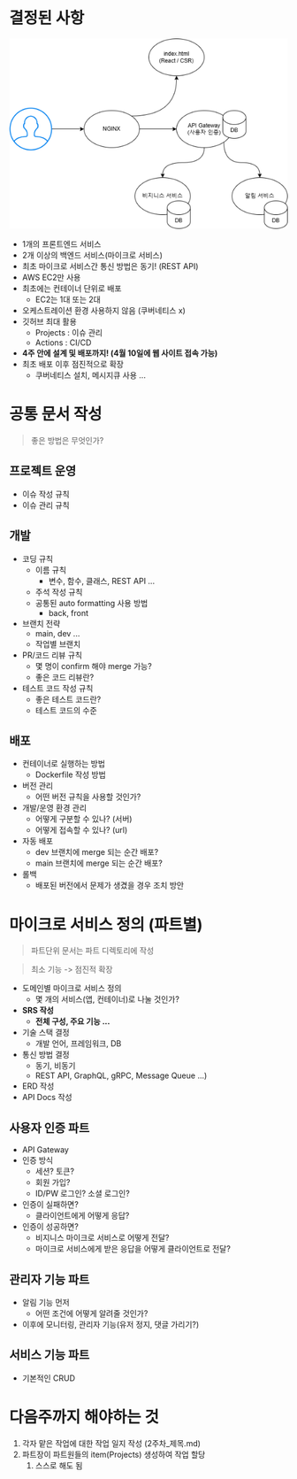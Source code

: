 # 결정된 사항

![mumulbo_MVP.png](images/mumulbo_MVP.png)

- 1개의 프론트엔드 서비스
- 2개 이상의 백엔드 서비스(마이크로 서비스)
- 최초 마이크로 서비스간 통신 방법은 동기! (REST API)
- AWS EC2만 사용
- 최초에는 컨테이너 단위로 배포
  - EC2는 1대 또는 2대
- 오케스트레이션 환경 사용하지 않음 (쿠버네티스 x)
- 깃허브 최대 활용
  - Projects : 이슈 관리
  - Actions : CI/CD
- **4주 안에 설계 및 배포까지! (4월 10일에 웹 사이트 접속 가능)**
- 최초 배포 이후 점진적으로 확장
  - 쿠버네티스 설치, 메시지큐 사용 ...

# 공통 문서 작성

> 좋은 방법은 무엇인가?

## 프로젝트 운영

- 이슈 작성 규칙
- 이슈 관리 규칙

## 개발

- 코딩 규칙
    - 이름 규칙
        - 변수, 함수, 클래스, REST API ...
    - 주석 작성 규칙
    - 공통된 auto formatting 사용 방법
        - back, front
- 브랜치 전략
    - main, dev ...
    - 작업별 브랜치
- PR/코드 리뷰 규칙
    - 몇 명이 confirm 해야 merge 가능?
    - 좋은 코드 리뷰란?
- 테스트 코드 작성 규칙
    - 좋은 테스트 코드란?
    - 테스트 코드의 수준

## 배포

- 컨테이너로 실행하는 방법
  - Dockerfile 작성 방법
- 버전 관리
  - 어떤 버전 규칙을 사용할 것인가?
- 개발/운영 환경 관리
  - 어떻게 구분할 수 있나? (서버)
  - 어떻게 접속할 수 있나? (url)
- 자동 배포
    - dev 브랜치에 merge 되는 순간 배포?
    - main 브랜치에 merge 되는 순간 배포?
- 롤백
    - 배포된 버전에서 문제가 생겼을 경우 조치 방안

# 마이크로 서비스 정의 (파트별)

> 파트단위 문서는 파트 디렉토리에 작성

> 최소 기능 -> 점진적 확장

- 도메인별 마이크로 서비스 정의
  - 몇 개의 서비스(앱, 컨테이너)로 나눌 것인가?
- **SRS 작성**
  - **전체 구성, 주요 기능 ...**
- 기술 스택 결정
  - 개발 언어, 프레임워크, DB
- 통신 방법 결정
  - 동기, 비동기
  - REST API, GraphQL, gRPC, Message Queue ...)
- ERD 작성
- API Docs 작성

## 사용자 인증 파트

- API Gateway
- 인증 방식
  - 세션? 토큰?
  - 회원 가입?
  - ID/PW 로그인? 소셜 로그인?
- 인증이 실패하면?
  - 클라이언트에게 어떻게 응답?
- 인증이 성공하면?
  - 비지니스 마이크로 서비스로 어떻게 전달?
  - 마이크로 서비스에게 받은 응답을 어떻게 클라이언트로 전달?

## 관리자 기능 파트

- 알림 기능 먼저
  - 어떤 조건에 어떻게 알려줄 것인가?
- 이후에 모니터링, 관리자 기능(유저 정지, 댓글 가리기?)

## 서비스 기능 파트

- 기본적인 CRUD

# 다음주까지 해야하는 것

1. 각자 맡은 작업에 대한 작업 일지 작성 (2주차_제목.md)
2. 파트장이 파트원들의 item(Projects) 생성하여 작업 할당
   1. 스스로 해도 됨